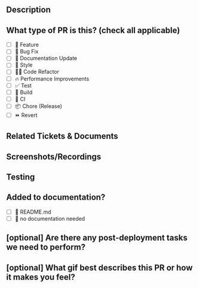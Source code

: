 ## Description

<!-- 
Please do not leave this blank 
This PR [adds/removes/fixes/replaces] the [feature/bug/etc]. 
-->

## What type of PR is this? (check all applicable)

- [ ] 🍕 Feature
- [ ] 🐛 Bug Fix
- [ ] 📝 Documentation Update
- [ ] 🎨 Style
- [ ] 🧑‍💻 Code Refactor
- [ ] 🔥 Performance Improvements
- [ ] ✅ Test
- [ ] 🤖 Build
- [ ] 🔁 CI
- [ ] 📦 Chore (Release)
- [ ] ⏩ Revert

## Related Tickets & Documents
<!-- 
Please use this format link issue numbers: Fixes #123
https://docs.github.com/en/free-pro-team@latest/github/managing-your-work-on-github/linking-a-pull-request-to-an-issue#linking-a-pull-request-to-an-issue-using-a-keyword 
-->

## Screenshots/Recordings

<!-- Visual changes require screenshots -->


## Testing
<!-- 
Please provide some steps for the reviewer to test your change. If you have wrote tests, you can mention that here instead.

1. Click a link
2. Do this thing
3. Validate you see the thing working
-->


## Added to documentation?

- [ ] 📜 README.md
- [ ] 🙅 no documentation needed

## [optional] Are there any post-deployment tasks we need to perform?



## [optional] What gif best describes this PR or how it makes you feel?



<!-- note: PRs with deleted sections will be marked invalid -->

<!--
  For Work In Progress Pull Requests, please use the Draft PR feature,
  see https://github.blog/2019-02-14-introducing-draft-pull-requests/ for further details.
  
  For a timely review/response, please avoid force-pushing additional
  commits if your PR already received reviews or comments.
  
  Before submitting a Pull Request, please ensure you've done the following:
  - 📖 Read the Aquapants Contributing Guide: https://github.com/aquapants/.github/blob/main/CONTRIBUTING.md.
  - 📖 Read the Aquapants Code of Conduct: https://github.com/aquapants/.github/blob/main/CODE_OF_CONDUCT.md.
  - 👷‍♀️ Create small PRs. In most cases, this will be possible.
  - ✅ Provide tests for your changes.  
  - 📝 Use descriptive commit messages.
  - 📗 Update any related documentation and include any relevant screenshots.
-->

<!-- Thanks to open-sauced for the PR template inspo 
  https://github.com/open-sauced/.github/blob/main/.github/PULL_REQUEST_TEMPLATE.md?plain=1 
-->
